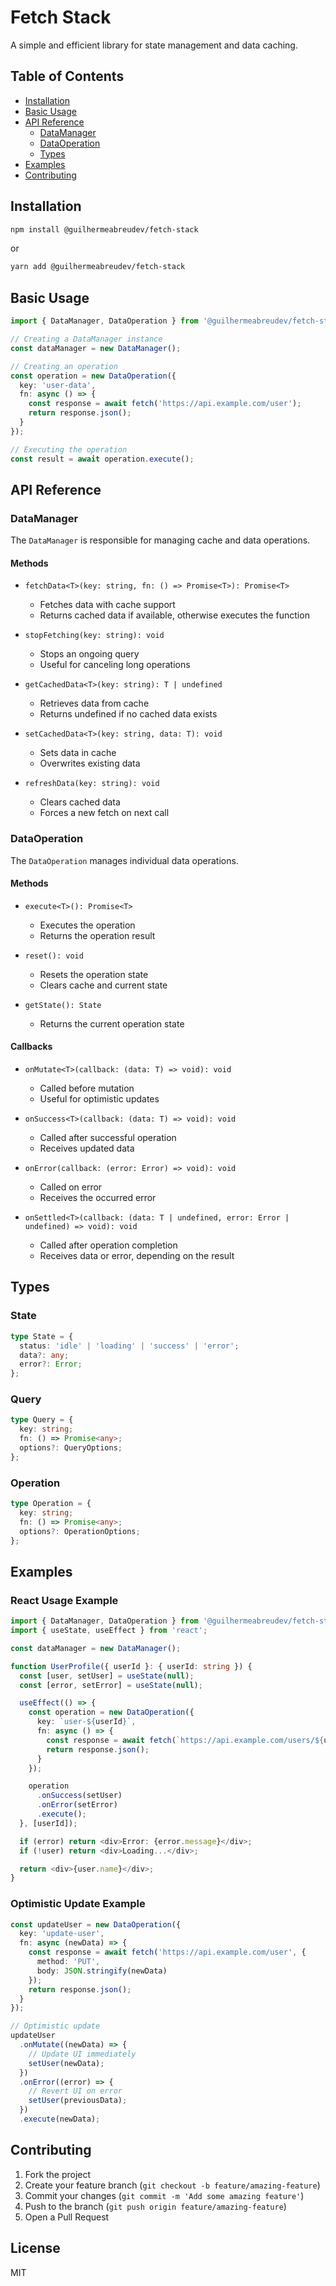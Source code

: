 # Fetch Stack

A simple and efficient library for state management and data caching.

## Table of Contents

- [Installation](#installation)
- [Basic Usage](#basic-usage)
- [API Reference](#api-reference)
  - [DataManager](#datamanager)
  - [DataOperation](#dataoperation)
  - [Types](#types)
- [Examples](#examples)
- [Contributing](#contributing)

## Installation

```bash
npm install @guilhermeabreudev/fetch-stack
```

or

```bash
yarn add @guilhermeabreudev/fetch-stack
```

## Basic Usage

```typescript
import { DataManager, DataOperation } from '@guilhermeabreudev/fetch-stack';

// Creating a DataManager instance
const dataManager = new DataManager();

// Creating an operation
const operation = new DataOperation({
  key: 'user-data',
  fn: async () => {
    const response = await fetch('https://api.example.com/user');
    return response.json();
  }
});

// Executing the operation
const result = await operation.execute();
```

## API Reference

### DataManager

The `DataManager` is responsible for managing cache and data operations.

#### Methods

- `fetchData<T>(key: string, fn: () => Promise<T>): Promise<T>`
  - Fetches data with cache support
  - Returns cached data if available, otherwise executes the function

- `stopFetching(key: string): void`
  - Stops an ongoing query
  - Useful for canceling long operations

- `getCachedData<T>(key: string): T | undefined`
  - Retrieves data from cache
  - Returns undefined if no cached data exists

- `setCachedData<T>(key: string, data: T): void`
  - Sets data in cache
  - Overwrites existing data

- `refreshData(key: string): void`
  - Clears cached data
  - Forces a new fetch on next call

### DataOperation

The `DataOperation` manages individual data operations.

#### Methods

- `execute<T>(): Promise<T>`
  - Executes the operation
  - Returns the operation result

- `reset(): void`
  - Resets the operation state
  - Clears cache and current state

- `getState(): State`
  - Returns the current operation state

#### Callbacks

- `onMutate<T>(callback: (data: T) => void): void`
  - Called before mutation
  - Useful for optimistic updates

- `onSuccess<T>(callback: (data: T) => void): void`
  - Called after successful operation
  - Receives updated data

- `onError(callback: (error: Error) => void): void`
  - Called on error
  - Receives the occurred error

- `onSettled<T>(callback: (data: T | undefined, error: Error | undefined) => void): void`
  - Called after operation completion
  - Receives data or error, depending on the result

## Types

### State

```typescript
type State = {
  status: 'idle' | 'loading' | 'success' | 'error';
  data?: any;
  error?: Error;
};
```

### Query

```typescript
type Query = {
  key: string;
  fn: () => Promise<any>;
  options?: QueryOptions;
};
```

### Operation

```typescript
type Operation = {
  key: string;
  fn: () => Promise<any>;
  options?: OperationOptions;
};
```

## Examples

### React Usage Example

```typescript
import { DataManager, DataOperation } from '@guilhermeabreudev/fetch-stack';
import { useState, useEffect } from 'react';

const dataManager = new DataManager();

function UserProfile({ userId }: { userId: string }) {
  const [user, setUser] = useState(null);
  const [error, setError] = useState(null);

  useEffect(() => {
    const operation = new DataOperation({
      key: `user-${userId}`,
      fn: async () => {
        const response = await fetch(`https://api.example.com/users/${userId}`);
        return response.json();
      }
    });

    operation
      .onSuccess(setUser)
      .onError(setError)
      .execute();
  }, [userId]);

  if (error) return <div>Error: {error.message}</div>;
  if (!user) return <div>Loading...</div>;

  return <div>{user.name}</div>;
}
```

### Optimistic Update Example

```typescript
const updateUser = new DataOperation({
  key: 'update-user',
  fn: async (newData) => {
    const response = await fetch('https://api.example.com/user', {
      method: 'PUT',
      body: JSON.stringify(newData)
    });
    return response.json();
  }
});

// Optimistic update
updateUser
  .onMutate((newData) => {
    // Update UI immediately
    setUser(newData);
  })
  .onError((error) => {
    // Revert UI on error
    setUser(previousData);
  })
  .execute(newData);
```

## Contributing

1. Fork the project
2. Create your feature branch (`git checkout -b feature/amazing-feature`)
3. Commit your changes (`git commit -m 'Add some amazing feature'`)
4. Push to the branch (`git push origin feature/amazing-feature`)
5. Open a Pull Request

## License

MIT 